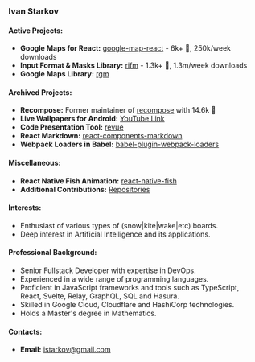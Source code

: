 ### Ivan Starkov

#### Active Projects:
- **Google Maps for React:** [google-map-react](https://github.com/google-map-react/google-map-react) - 6k+ 🌟, 250k/week downloads
- **Input Format & Masks Library:** [rifm](https://github.com/realadvisor/rifm) - 1.3k+ 🌟, 1.3m/week downloads
- **Google Maps Library:** [rgm](https://github.com/realadvisor/rgm)

#### Archived Projects:
- **Recompose:** Former maintainer of [recompose](https://github.com/acdlite/recompose) with 14.6k 🌟
- **Live Wallpapers for Android:** [YouTube Link](https://www.youtube.com/watch?v=hOXNxRm8dxo)
- **Code Presentation Tool:** [revue](https://github.com/istarkov/revue)
- **React Markdown:** [react-components-markdown](https://github.com/istarkov/react-components-markdown)
- **Webpack Loaders in Babel:** [babel-plugin-webpack-loaders](https://github.com/istarkov/babel-plugin-webpack-loaders)

#### Miscellaneous:
- **React Native Fish Animation:** [react-native-fish](https://github.com/istarkov/react-native-fish)
- **Additional Contributions:** [Repositories](https://github.com/istarkov?tab=repositories)

#### Interests:
- Enthusiast of various types of (snow|kite|wake|etc) boards.
- Deep interest in Artificial Intelligence and its applications.

#### Professional Background:
- Senior Fullstack Developer with expertise in DevOps. 
- Experienced in a wide range of programming languages. 
- Proficient in JavaScript frameworks and tools such as TypeScript, React, Svelte, Relay, GraphQL, SQL and Hasura. 
- Skilled in Google Cloud, Cloudflare and HashiCorp technologies. 
- Holds a Master's degree in Mathematics.

#### Contacts:
- **Email:** istarkov@gmail.com

